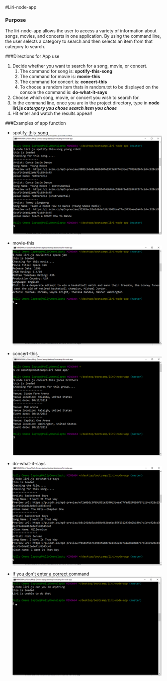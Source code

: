#Liri-node-app

### Purpose
The liri-node-app allows the user to access a variety of information about songs, movies, and concerts in one application. By using the command line, the user selects a category to search and then selects an item from that category to search.

###Directions for App use
1. Decide whether you want to search for a song, movie, or concert.
    1. The command for song is: **spotify-this-song**
    1. The command for movie is: **movie-this**
    1. The command for concert is: **concert-this**
    1. To choose a random item thats in random.txt to be displayed on the console the command is: **do-what-it-says**
1. Choose which song, movie, or concert you wish to search for.
1. In the command line, once you are in the project directory, type in **node liri.js _catergory you chose_ _search item you chose_**
1. Hit enter and watch the results appear!

###Examples of app function
* spotify-this-song
![spotify-this-song](images/spotify-this.png)

* movie-this
![movie-this](images/movie-this.png)

* concert-this
![concert-this](images/concert-this.png)

* do-what-it-says
![random-info](images/random.png)

* If you don't enter a correct command
![error](images/error.png)